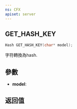 ```yaml
---
ns: CFX
apiset: server
---
```

## GET_HASH_KEY

```c
Hash GET_HASH_KEY(char* model);
```

字符轉換為hash.

## 參數
* **model**: 

## 返回值
